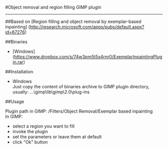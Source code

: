 #Object removal and region filling GIMP plugin

---

##Based on
[Region filling and object removal by exemplar-based inpainting] (http://research.microsoft.com/apps/pubs/default.aspx?id=67276)

##Binaries

- [Windows] (https://www.dropbox.com/s/74w3pm5t5s4rnr0/ExemplarInpaintingPlugin.rar)

##Installation

- Windows  
Just copy the content of binaries archive to GIMP plugin directory, usually:
...\gimp\lib\gimp\2.0\plug-ins

##Usage

Plugin path in GIMP: /Filters/Object Removal/Exemplar based inpainting  
In GIMP:
- select a region you want to fill
- invoke the plugin
- set the parameters or leave them at default
- click "Ok" button